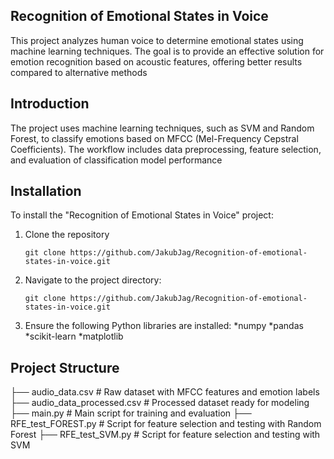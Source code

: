 ## **Recognition of Emotional States in Voice**
This project analyzes human voice to determine emotional states using machine learning techniques. The goal is to provide an effective solution for emotion recognition based on acoustic features, offering better results compared to alternative methods

## **Introduction**
The project uses machine learning techniques, such as SVM and Random Forest, to classify emotions based on MFCC (Mel-Frequency Cepstral Coefficients). The workflow includes data preprocessing, feature selection, and evaluation of classification model performance

## **Installation**

To install the "Recognition of Emotional States in Voice" project:

1. Clone the repository
   
   `git clone https://github.com/JakubJag/Recognition-of-emotional-states-in-voice.git`

3. Navigate to the project directory:

   `git clone https://github.com/JakubJag/Recognition-of-emotional-states-in-voice.git`

5. Ensure the following Python libraries are installed:
   *numpy
   *pandas
   *scikit-learn
   *matplotlib

## **Project Structure**


├── audio_data.csv   # Raw dataset with MFCC features and emotion labels
├── audio_data_processed.csv   # Processed dataset ready for modeling
├── main.py   # Main script for training and evaluation
├── RFE_test_FOREST.py   # Script for feature selection and testing with Random Forest
├── RFE_test_SVM.py   # Script for feature selection and testing with SVM






